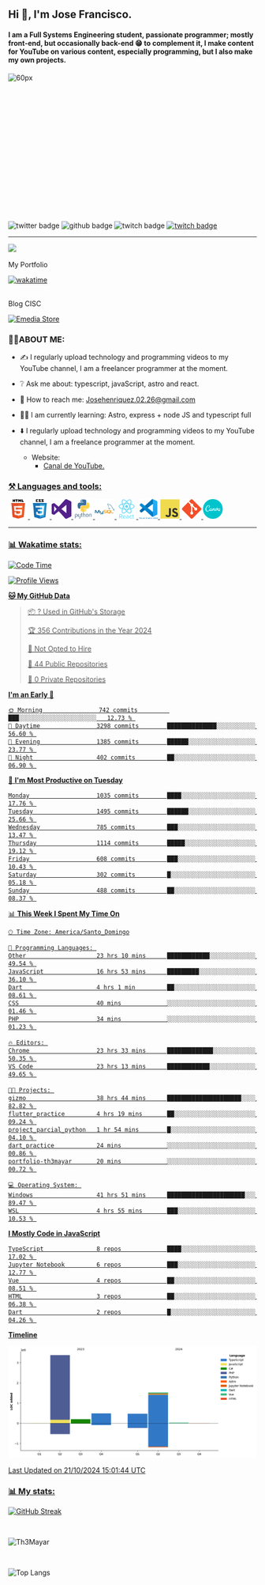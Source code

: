 ## Hi 👋, I'm Jose Francisco.

#### I am a Full Systems Engineering student, passionate programmer; mostly front-end, but occasionally back-end 😁 to complement it, I make content for YouTube on various content, especially programming, but I also make my own projects. 

<div style="width:50%;height:0;padding-bottom:56%;position:relative;">
  <img src="https://media.giphy.com/media/bAQH7WXKqtIBrPs7sR/giphy.gif" alt="60px" witdh="100px" height="80px">
 </div>
 <br>
 <div id="badges" align="left">
    <img src="https://img.shields.io/twitter/follow/G4Henriquez?color=%23298AC1&style=for-the-badge" alt="twitter badge" />
    <img src="https://img.shields.io/github/followers/Th3Mayar?style=for-the-badge" alt="github badge" />
    <img src="https://img.shields.io/twitch/status/th3mayar?color=%232A8DC6&style=for-the-badge" alt="twitch badge" />
    <a href="https://www.linkedin.com/in/jose-fhenr%C3%ADquez/"><img src="https://content.linkedin.com/content/dam/brand/site/img/logo/logo-tm.png" alt="twitch badge" witdh="60" height="28"/></a>
</div>

***
![](https://komarev.com/ghpvc/?username=th3mayar)
<section>
    <div>
        <p>My Portfolio</p>
        <a href="https://wakatime.com/@Th3Mayar/projects/uhnagxnohu?start=2024-05-20&end=2024-05-26">
            <img src="https://wakatime.com/badge/user/f70bd18a-a4b7-49ad-a6ed-3b37cef564d8/project/fa8098bb-d7b8-4df4-bead-f80889c8bc08.svg" alt="wakatime">
        </a>
    </div>
  <br>
    <div>
        <p>Blog CISC</p>
        <a href="https://wakatime.com/badge/user/f70bd18a-a4b7-49ad-a6ed-3b37cef564d8/project/54d4eb03-8aa7-4e4f-955c-78a362aae98e">
            <img src="https://wakatime.com/badge/user/f70bd18a-a4b7-49ad-a6ed-3b37cef564d8/project/54d4eb03-8aa7-4e4f-955c-78a362aae98e.svg" alt="Emedia Store">
        </a>
    </div>
</section>

### 👨‍💻ABOUT ME:
+ ✍️ I regularly upload technology and programming videos to my YouTube channel, I am a freelancer programmer at the moment.

+ ❔ Ask me about: typescript, javaScript, astro and react.

+ 📧 How to reach me: Josehenriquez.02.26@gmail.com

+ 👨‍🎓 I am currently learning: Astro, express + node JS and typescript full

+ ⬇️ I regularly upload technology and programming videos to my YouTube channel, I am a freelance programmer at the moment.
  + Website: <ul><li><a href="https://www.youtube.com/channel/UCIK-txT4Zggh55NVEHgzaKQ">Canal de YouTube.</li></ul>

### ⚒️ Languages and tools:
<div align="left">
  <img src="https://github.com/devicons/devicon/blob/master/icons/html5/html5-original-wordmark.svg" width="40px" heigh="40px" alt="html">
  <img src="https://github.com/devicons/devicon/blob/master/icons/css3/css3-original-wordmark.svg" width="40px" heigh="40px" alt="css">
  <img src="https://github.com/devicons/devicon/blob/master/icons/visualstudio/visualstudio-plain.svg" width="40px" heigh="40px" alt="visual studio">
  <img src="https://github.com/devicons/devicon/blob/master/icons/python/python-original-wordmark.svg" width="40px" heigh="40px" alt="python">
  <img src="https://github.com/devicons/devicon/blob/master/icons/mysql/mysql-original-wordmark.svg" width="40px" heigh="40px" alt="mysql">
  <img src="https://github.com/devicons/devicon/blob/master/icons/react/react-original-wordmark.svg" width="40px" heigh="40px" alt="react">
  <img src="https://github.com/devicons/devicon/blob/master/icons/vscode/vscode-original-wordmark.svg" width="40px" heigh="40px" alt="vscode">
  <img src="https://github.com/devicons/devicon/blob/master/icons/javascript/javascript-original.svg" width="40px" heigh="40px" alt="jira">
  <img src="https://github.com/devicons/devicon/blob/master/icons/git/git-original.svg" width="40px" heigh="40px" alt="git">
  <img src="https://github.com/devicons/devicon/blob/master/icons/canva/canva-original.svg" width="40px" heigh="40px" alt="canva">
</div>

***

### 📊 Wakatime stats:

<!--START_SECTION:waka-->
![Code Time](http://img.shields.io/badge/Code%20Time-993%20hrs%2039%20mins-blue)

![Profile Views](http://img.shields.io/badge/Profile%20Views-2-blue)

**🐱 My GitHub Data** 

> 📦 ? Used in GitHub's Storage 
 > 
> 🏆 356 Contributions in the Year 2024
 > 
> 🚫 Not Opted to Hire
 > 
> 📜 44 Public Repositories 
 > 
> 🔑 0 Private Repositories 
 > 
**I'm an Early 🐤** 

```text
🌞 Morning                742 commits         ███░░░░░░░░░░░░░░░░░░░░░░   12.73 % 
🌆 Daytime                3298 commits        ██████████████░░░░░░░░░░░   56.60 % 
🌃 Evening                1385 commits        ██████░░░░░░░░░░░░░░░░░░░   23.77 % 
🌙 Night                  402 commits         ██░░░░░░░░░░░░░░░░░░░░░░░   06.90 % 
```
📅 **I'm Most Productive on Tuesday** 

```text
Monday                   1035 commits        ████░░░░░░░░░░░░░░░░░░░░░   17.76 % 
Tuesday                  1495 commits        ██████░░░░░░░░░░░░░░░░░░░   25.66 % 
Wednesday                785 commits         ███░░░░░░░░░░░░░░░░░░░░░░   13.47 % 
Thursday                 1114 commits        █████░░░░░░░░░░░░░░░░░░░░   19.12 % 
Friday                   608 commits         ███░░░░░░░░░░░░░░░░░░░░░░   10.43 % 
Saturday                 302 commits         █░░░░░░░░░░░░░░░░░░░░░░░░   05.18 % 
Sunday                   488 commits         ██░░░░░░░░░░░░░░░░░░░░░░░   08.37 % 
```


📊 **This Week I Spent My Time On** 

```text
🕑︎ Time Zone: America/Santo_Domingo

💬 Programming Languages: 
Other                    23 hrs 10 mins      ████████████░░░░░░░░░░░░░   49.54 % 
JavaScript               16 hrs 53 mins      █████████░░░░░░░░░░░░░░░░   36.10 % 
Dart                     4 hrs 1 min         ██░░░░░░░░░░░░░░░░░░░░░░░   08.61 % 
CSS                      40 mins             ░░░░░░░░░░░░░░░░░░░░░░░░░   01.46 % 
PHP                      34 mins             ░░░░░░░░░░░░░░░░░░░░░░░░░   01.23 % 

🔥 Editors: 
Chrome                   23 hrs 33 mins      █████████████░░░░░░░░░░░░   50.35 % 
VS Code                  23 hrs 13 mins      ████████████░░░░░░░░░░░░░   49.65 % 

🐱‍💻 Projects: 
gizmo                    38 hrs 44 mins      █████████████████████░░░░   82.82 % 
flutter_practice         4 hrs 19 mins       ██░░░░░░░░░░░░░░░░░░░░░░░   09.24 % 
project_parcial_python   1 hr 54 mins        █░░░░░░░░░░░░░░░░░░░░░░░░   04.10 % 
dart_practice            24 mins             ░░░░░░░░░░░░░░░░░░░░░░░░░   00.86 % 
portfolio-th3mayar       20 mins             ░░░░░░░░░░░░░░░░░░░░░░░░░   00.72 % 

💻 Operating System: 
Windows                  41 hrs 51 mins      ██████████████████████░░░   89.47 % 
WSL                      4 hrs 55 mins       ███░░░░░░░░░░░░░░░░░░░░░░   10.53 % 
```

**I Mostly Code in JavaScript** 

```text
TypeScript               8 repos             ████░░░░░░░░░░░░░░░░░░░░░   17.02 % 
Jupyter Notebook         6 repos             ███░░░░░░░░░░░░░░░░░░░░░░   12.77 % 
Vue                      4 repos             ██░░░░░░░░░░░░░░░░░░░░░░░   08.51 % 
HTML                     3 repos             ██░░░░░░░░░░░░░░░░░░░░░░░   06.38 % 
Dart                     2 repos             █░░░░░░░░░░░░░░░░░░░░░░░░   04.26 % 
```



**Timeline**

![Lines of Code chart](https://raw.githubusercontent.com/Th3Mayar/Th3Mayar/main/assets/bar_graph.png)


 Last Updated on 21/10/2024 15:01:44 UTC
<!--END_SECTION:waka-->

### 📊 My stats:

[![GitHub Streak](https://streak-stats.demolab.com/?user=Th3Mayar&theme=dark)](https://git.io/streak-stats)

<br>

![Th3Mayar](https://github-readme-stats.vercel.app/api?username=th3mayar&show_icons=true&theme=dark&show=reviews,discussions_started,discussions_answered,prs_merged,prs_merged_percentage)

<br>

![Top Langs](https://github-readme-stats.vercel.app/api/top-langs/?username=Th3Mayar&layout=compact&theme=dark)
